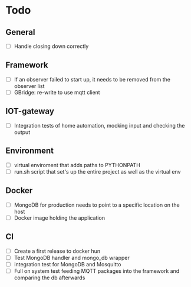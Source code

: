 # Todo

## General
-  [ ] Handle closing down correctly

## Framework
-  [ ] If an observer failed to start up, it needs to be removed from the observer list
-  [ ] GBridge: re-write to use mqtt client

## IOT-gateway
-  [ ] Integration tests of home automation, mocking input and checking the output 

## Environment
-  [ ] virtual enviroment that adds paths to PYTHONPATH
-  [ ] run.sh script that set's up the entire project as well as the virtual env

## Docker
-  [ ] MongoDB for production needs to point to a specific location on the host
-  [ ] Docker image holding the application

## CI
-  [ ] Create a first release to docker hun
-  [ ] Test MongoDB handler and mongo_db wrapper
-  [ ] integration test for MongoDB and Mosquitto
-  [ ] Full on system test feeding MQTT packages into the framework and comparing the db afterwards

